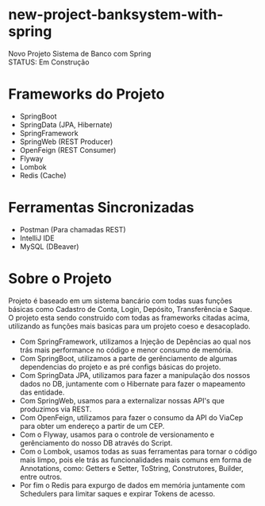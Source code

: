 # new-project-banksystem-with-spring
Novo Projeto Sistema de Banco com Spring
<br>STATUS: Em Construção

# Frameworks do Projeto
- SpringBoot
- SpringData (JPA, Hibernate)
- SpringFramework
- SpringWeb (REST Producer)
- OpenFeign (REST Consumer)
- Flyway
- Lombok
- Redis (Cache)

# Ferramentas Sincronizadas
- Postman (Para chamadas REST)
- IntelliJ IDE
- MySQL (DBeaver)

# Sobre o Projeto
Projeto é baseado em um sistema bancário com todas 
suas funções básicas como Cadastro de Conta, Login, 
Depósito, Transferência e Saque.
<br> O projeto esta sendo construido com todas as 
frameworks citadas acima, utilizando as funções mais 
basicas para um projeto coeso e desacoplado.
- Com SpringFramework, utilizamos a Injeção de 
Depências ao qual nos trás mais performance no código 
e menor consumo de memória.
- Com SpringBoot, utilizamos a parte de gerênciamento 
de algumas dependencias do projeto e as pré configs 
básicas do projeto.
- Com SpringData JPA, utilizamos para fazer a manipulação 
dos nossos dados no DB, juntamente com o Hibernate 
para fazer o mapeamento das entidade.
- Com SpringWeb, usamos para a externalizar nossas API's 
que produzimos via REST.
- Com OpenFeign, utilizamos para fazer o consumo da 
API do ViaCep para obter um endereço a partir de um 
CEP.
- Com o Flyway, usamos para o controle de versionamento 
e gerênciamento do nosso DB através do Script.
- Com o Lombok, usamos todas as suas ferramentas 
para tornar o código mais limpo, pois 
ele trás as funcionalidades mais comuns em forma de 
Annotations, como: Getters e Setter, ToString, Construtores, 
Builder, entre outros.
- Por fim o Redis para expurgo de dados em memória 
juntamente com Schedulers para limitar saques e expirar 
Tokens de acesso.
